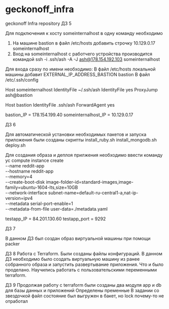 # geckonoff_infra
geckonoff Infra repository
ДЗ 5

Для подключения к хосту someinternalhost в одну команду необходимо
1. На машине bastion в файл /etc/hosts добавить строчку
10.129.0.17 someinternalhost
2. Вход на someinternalhost с работчего устройства производится командой
ssh -i .ssh/ash  -A -J ash@178.154.192.103  someinternalhost

Для входа сразу по имени необходимо:
В файл /etc/hosts локальной машины добавит
EXTERNAL_IP_ADDRESS_BASTION bastion
В файл /etc/.ssh/config

Host someinternalhost
    IdentityFile ~/.ssh/ash
    IdentityFile yes
    ProxyJump ash@bastion

Host bastion
    IdentityFile .ssh/ash
    ForwardAgent yes

bastion_IP = 178.154.199.40
someinternalhost_IP = 10.129.0.17

ДЗ 6

Для автоматической установки необходимых пакетов и запуска приложения были созданы скрипты
install_ruby.sh
install_mongodb.sh
deploy.sh

Для создания образа и дeплоя прилжения необходимо ввести команду
yc compute instance create \
  --name reddit-app \
  --hostname reddit-app \
  --memory=4 \
  --create-boot-disk image-folder-id=standard-images,image-family=ubuntu-1604-lts,size=10GB \
  --network-interface subnet-name=default-ru-central1-a,nat-ip-version=ipv4 \
  --metadata serial-port-enable=1 \
  --metadata-from-file user-data=./metadata.yaml

  testapp_IP = 84.201.130.60
  testapp_port = 9292

  ДЗ 7

  В данном ДЗ был создан образ виртуальной машины при помощи packer
 
  ДЗ 8
  Работа с Terraform.
  Были созданы файлы конфигураций. В данном ДЗ необходимо было создать виртуальную машину из ранее собранного образа и запустить развертывание приложения. Что и было проделано.
  Научились работать с пользовательскими переменными terraform.
  
  ДЗ 9
  Продолжая работу с terraform были созданы два модуля app и db для базы данных и приложений
  Определены пременные
  В задании со звездочкой файл состояние был выгружен в бакет, но lock почему-то не отработал
